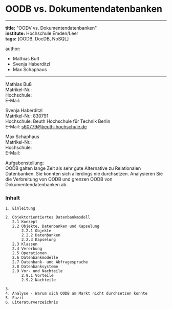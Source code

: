 # OODB vs. Dokumentendatenbanken

---
**title:** "OODV vs. Dokumentendatenbanken"   
**institute:** Hochschule Emden/Leer   
**tags:** [OODB, DocDB, NoSQL]

author:
- Mathias Buß
- Svenja Haberditzl
- Max Schaphaus

---

Mathias Buß   
Matrikel-Nr.:  
Hochschule:   
E-Mail:

Svenja Haberditzl   
Matrikel-Nr.: 830791   
Hochschule: Beuth Hochschule für Technik Berlin   
E-Mail: s60779@beuth-hochschule.de

Max Schaphaus   
Matrikel-Nr.:   
Hochschule:   
E-Mail:

Aufgabenstellung:   
OODB galten lange Zeit als sehr gute Alternative zu Relationalen Datenbanken. Sie konnten sich allerdings nie durchsetzen.
Analysieren Sie die Verbreitung von OODB und grenzen OODB von Dokumentendatenbanken ab.

### Inhalt

    1. Einleitung  
    
    2. Objektorientiertes Datenbankmodell  
       2.1 Konzept
       2.2 Objekte, Datenbanken und Kapselung
           2.2.1 Objekte  
           2.2.2 Datenbanken  
           2.2.3 Kapselung   
       2.3 Klassen  
       2.4 Vererbung
       2.5 Operationen
       2.6 Datenbankmodelle
       2.7 Datenbank- und Abfragesprache
       2.8 Datenbanksysteme
       2.9 Vor- und Nachteile
           2.9.1 Vorteile
           2.9.2 Nachteile
           
    3.   
    4. Analyse - Warum sich OODB am Markt nicht durchsetzen konnte  
    5. Fazit  
    6. Literaturverzeichnis





